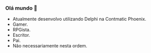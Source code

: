 ### Olá mundo 👋

- Atualmente desenvolvo utilizando Delphi na Contmatic Phoenix.
- Gamer.
- RPGista.
- Escritor.
- Pai.
- Não necessariamente nesta ordem.
